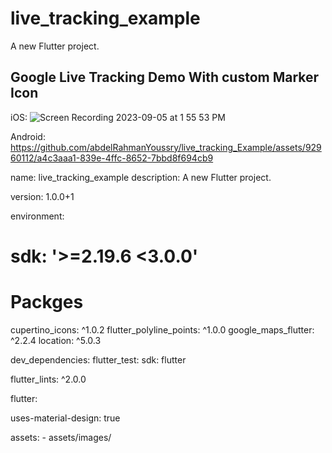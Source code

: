 # live_tracking_example

A new Flutter project.

## Google Live Tracking Demo With custom Marker Icon 

iOS:
![Screen Recording 2023-09-05 at 1 55 53 PM](https://github.com/dhruvil444/live_tracking_Example/assets/130270250/40a4d586-1932-4f19-b961-3d37a31f027f)


Android:
https://github.com/abdelRahmanYoussry/live_tracking_Example/assets/92960112/a4c3aaa1-839e-4ffc-8652-7bbd8f694cb9


name: live_tracking_example
description: A new Flutter project.

version: 1.0.0+1

environment:
#   sdk: '>=2.19.6 <3.0.0'
# Packges
  cupertino_icons: ^1.0.2
  flutter_polyline_points: ^1.0.0
  google_maps_flutter: ^2.2.4
  location: ^5.0.3
 
dev_dependencies:
  flutter_test:
    sdk: flutter

  flutter_lints: ^2.0.0

flutter:


  uses-material-design: true
  
  assets:
    - assets/images/
